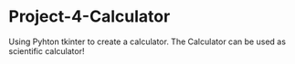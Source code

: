 # Project-4-Calculator
Using Pyhton tkinter to create a calculator. The Calculator can be used as scientific calculator! 
